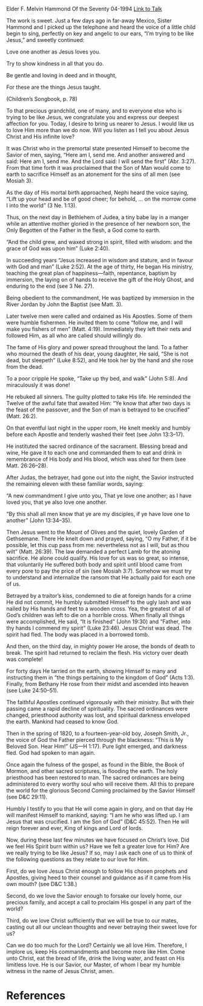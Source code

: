Elder F. Melvin Hammond
Of the Seventy
04-1994
[Link to Talk](https://www.churchofjesuschrist.org/study/general-conference/1994/04/trying-to-be-like-jesus?lang=eng)

The work is sweet. Just a few days ago in far-away Mexico, Sister Hammond and I picked up the telephone and heard the voice of a little child begin to sing, perfectly on key and angelic to our ears, “I’m trying to be like Jesus,” and sweetly continued:





Love one another as Jesus loves you.

Try to show kindness in all that you do.

Be gentle and loving in deed and in thought,

For these are the things Jesus taught.





(Children’s Songbook, p. 78)





To that precious grandchild, one of many, and to everyone else who is trying to be like Jesus, we congratulate you and express our deepest affection for you. Today, I desire to bring us nearer to Jesus. I would like us to love Him more than we do now. Will you listen as I tell you about Jesus Christ and His infinite love?

It was Christ who in the premortal state presented Himself to become the Savior of men, saying, “Here am I, send me. And another answered and said: Here am I, send me. And the Lord said: I will send the first” (Abr. 3:27). From that time forth it was proclaimed that the Son of Man would come to earth to sacrifice Himself as an atonement for the sins of all men (see Mosiah 3).

As the day of His mortal birth approached, Nephi heard the voice saying, “Lift up your head and be of good cheer; for behold, … on the morrow come I into the world” (3 Ne. 1:13).

Thus, on the next day in Bethlehem of Judea, a tiny babe lay in a manger while an attentive mother gloried in the presence of her newborn son, the Only Begotten of the Father in the flesh, a God come to earth.

“And the child grew, and waxed strong in spirit, filled with wisdom: and the grace of God was upon him” (Luke 2:40).

In succeeding years “Jesus increased in wisdom and stature, and in favour with God and man” (Luke 2:52). At the age of thirty, He began His ministry, teaching the great plan of happiness—faith, repentance, baptism by immersion, the laying on of hands to receive the gift of the Holy Ghost, and enduring to the end (see 3 Ne. 27).

Being obedient to the commandment, He was baptized by immersion in the River Jordan by John the Baptist (see Matt. 3).

Later twelve men were called and ordained as His Apostles. Some of them were humble fishermen. He invited them to come “follow me, and I will make you fishers of men” (Matt. 4:19). Immediately they left their nets and followed Him, as all who are called should willingly do.

The fame of His glory and power spread throughout the land. To a father who mourned the death of his dear, young daughter, He said, “She is not dead, but sleepeth” (Luke 8:52), and He took her by the hand and she rose from the dead.

To a poor cripple He spoke, “Take up thy bed, and walk” (John 5:8). And miraculously it was done!

He rebuked all sinners. The guilty plotted to take His life. He reminded the Twelve of the awful fate that awaited Him: “Ye know that after two days is the feast of the passover, and the Son of man is betrayed to be crucified” (Matt. 26:2).

On that eventful last night in the upper room, He knelt meekly and humbly before each Apostle and tenderly washed their feet (see John 13:3–17).

He instituted the sacred ordinance of the sacrament. Blessing bread and wine, He gave it to each one and commanded them to eat and drink in remembrance of His body and His blood, which was shed for them (see Matt. 26:26–28).

After Judas, the betrayer, had gone out into the night, the Savior instructed the remaining eleven with these familiar words, saying:

“A new commandment I give unto you, That ye love one another; as I have loved you, that ye also love one another.

“By this shall all men know that ye are my disciples, if ye have love one to another” (John 13:34–35).

Then Jesus went to the Mount of Olives and the quiet, lovely Garden of Gethsemane. There He knelt down and prayed, saying, “O my Father, if it be possible, let this cup pass from me: nevertheless not as I will, but as thou wilt” (Matt. 26:39). The law demanded a perfect Lamb for the atoning sacrifice. He alone could qualify. His love for us was so great, so intense, that voluntarily He suffered both body and spirit until blood came from every pore to pay the price of sin (see Mosiah 3:7). Somehow we must try to understand and internalize the ransom that He actually paid for each one of us.

Betrayed by a traitor’s kiss, condemned to die at foreign hands for a crime He did not commit, He humbly submitted Himself to the ugly lash and was nailed by His hands and feet to a wooden cross. Yea, the greatest of all of God’s children was left to die on a horrible cross. When finally all things were accomplished, He said, “It is finished” (John 19:30) and “Father, into thy hands I commend my spirit” (Luke 23:46). Jesus Christ was dead. The spirit had fled. The body was placed in a borrowed tomb.

And then, on the third day, in mighty power He arose, the bonds of death to break. The spirit had returned to reclaim the flesh. His victory over death was complete!

For forty days He tarried on the earth, showing Himself to many and instructing them in “the things pertaining to the kingdom of God” (Acts 1:3). Finally, from Bethany He rose from their midst and ascended into heaven (see Luke 24:50–51).

The faithful Apostles continued vigorously with their ministry. But with their passing came a rapid decline of spirituality. The sacred ordinances were changed, priesthood authority was lost, and spiritual darkness enveloped the earth. Mankind had ceased to know God.

Then in the spring of 1820, to a fourteen-year-old boy, Joseph Smith, Jr., the voice of God the Father pierced through the blackness: “This is My Beloved Son. Hear Him!” (JS—H 1:17). Pure light emerged, and darkness fled. God had spoken to man again.

Once again the fulness of the gospel, as found in the Bible, the Book of Mormon, and other sacred scriptures, is flooding the earth. The holy priesthood has been restored to man. The sacred ordinances are being administered to every worthy soul who will receive them. All this to prepare the world for the glorious Second Coming proclaimed by the Savior Himself (see D&C 29:11).

Humbly I testify to you that He will come again in glory, and on that day He will manifest Himself to mankind, saying: “I am he who was lifted up. I am Jesus that was crucified. I am the Son of God” (D&C 45:52). Then He will reign forever and ever, King of kings and Lord of lords.

Now, during these last few minutes we have focused on Christ’s love. Did we feel His Spirit burn within us? Have we felt a greater love for Him? Are we really trying to be like Jesus? If so, may I ask each one of us to think of the following questions as they relate to our love for Him.

First, do we love Jesus Christ enough to follow His chosen prophets and Apostles, giving heed to their counsel and guidance as if it came from His own mouth? (see D&C 1:38.)

Second, do we love the Savior enough to forsake our lovely home, our precious family, and accept a call to proclaim His gospel in any part of the world?

Third, do we love Christ sufficiently that we will be true to our mates, casting out all our unclean thoughts and never betraying their sweet love for us?

Can we do too much for the Lord? Certainly we all love Him. Therefore, I implore us, keep His commandments and become more like Him. Come unto Christ, eat the bread of life, drink the living water, and feast on His limitless love. He is our Savior, our Master, of whom I bear my humble witness in the name of Jesus Christ, amen.

# References
